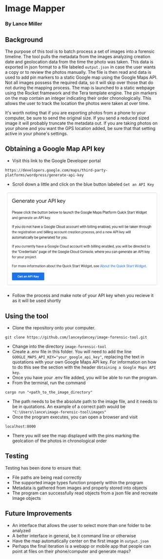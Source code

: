 # Image Mapper
### By Lance Miller

## Background
The purpose of this tool is to batch process a set of images into a forensic timeline. The tool pulls the metadata from the images analyzing creation date and geolocation data from the time the photo was taken. This data is exported in json format to a file labeled `output.json` in case the user wants a copy or to review the photos manually. The file is then read and data is used to add pin markers to a static Google map using the Google Maps API. Not all images possess the required data, so it will skip over those that do not during the mapping process. The map is launched to a static webpage using the Rocket framework and the Tera template engine. The pin markers on the map contain an integer indicating their order chronologically. This allows the user to track the location the photos were taken at over time.  

It's worth noting that if you are exporting photos from a phone to your computer, be sure to send the original size. If you send a reduced sized image it will probably truncate the metadata out. If you are taking photos on your phone and you want the GPS location added, be sure that that setting active in your phone's settings. 

## Obtaining a Google Map API key

- Visit this link to the Google Developer portal
```
https://developers.google.com/maps/third-party-platforms/wordpress/generate-api-key
```
- Scroll down a little and click on the blue button labeled `Get an API Key`

![Google Api Button](/assets/google-map-api.png)
- Follow the process and make note of your API key when you recieve it as it will be used shortly
## Using the tool

- Clone the repository onto your computer. 
```
git clone https://github.com/lanceydancey/image-forensic-tool.git
```
- Change into the directory `image-forensic-tool`
- Create a .env file in this folder. You will need to add the line `GOOGLE_MAPS_API_KEY="your_google_api_key"`, replacing the text in quotations with your own Google Maps API key. For information on how to do this see the section with the header `Obtaining a Google Maps API key`.
- Once you have your .env file added, you will be able to run the program.
- From the terminal, run the command 
```
cargo run "<path_to_the_image_directory"
```
- The path needs to be the absolute path to the image file, and it needs to be in quotations. An example of a correct path would be `"C:\Users\lance\image-forensic-tool\images"`
- Once the program executes, you can open a browser and visit
```
localhost:8000
```
- There you will see the map displayed with the pins marking the geolcation of the photos in chronological order

## Testing
Testing has been done to ensure that:
- File paths are being read correctly
- The supported image types function properly within the program
- Metadata is gathered from images and properly stored into objects
- The program can successfully read objects from a json file and recreate Image objects

## Future Improvements
- An interface that allows the user to select more than one folder to be analyzed
- A better interface in general, be it command line or otherwise
- Have the map automatically center on the first image in `output.json`
- Perhaps the final iteration is a webapp or mobile app that people can point at files on their phone/computer and generate maps?





